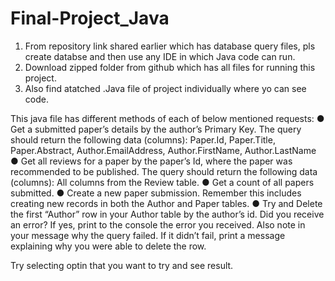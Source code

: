 # Final-Project_Java
1. From repository link shared earlier which has database query files, pls create databse and then use any IDE in which Java code can run.
2. Download zipped folder from github which has all files for running this project.
3. Also find atatched .Java file of project individually where yo can see code.

This java file has different methods of each of below mentioned requests:
● Get a submitted paper’s details by the author’s Primary Key. The query should return the
following data (columns): Paper.Id, Paper.Title, Paper.Abstract, Author.EmailAddress,
Author.FirstName, Author.LastName
● Get all reviews for a paper by the paper’s Id, where the paper was recommended to be
published. The query should return the following data (columns): All columns from the
Review table.
● Get a count of all papers submitted.
● Create a new paper submission. Remember this includes creating new records in both
the Author and Paper tables.
● Try and Delete the first “Author” row in your Author table by the author’s id. Did you
receive an error? If yes, print to the console the error you received. Also note in your
message why the query failed. If it didn’t fail, print a message explaining why you were
able to delete the row.

Try selecting optin that you want to try and see result.
